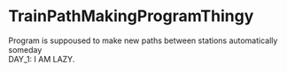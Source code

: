 # TrainPathMakingProgramThingy
Program is suppoused to make new paths between stations automatically someday </br>
DAY_1: I AM LAZY.
